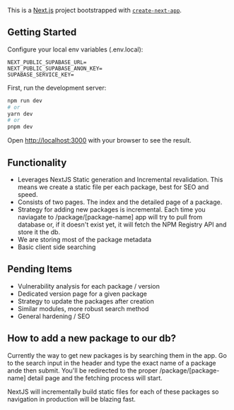 This is a [Next.js](https://nextjs.org/) project bootstrapped with [`create-next-app`](https://github.com/vercel/next.js/tree/canary/packages/create-next-app).

## Getting Started

Configure your local env variables (.env.local):

```env
NEXT_PUBLIC_SUPABASE_URL=
NEXT_PUBLIC_SUPABASE_ANON_KEY=
SUPABASE_SERVICE_KEY=
```


First, run the development server:

```bash
npm run dev
# or
yarn dev
# or
pnpm dev
```

Open [http://localhost:3000](http://localhost:3000) with your browser to see the result.

## Functionality

- Leverages NextJS Static generation and Incremental revalidation. This means we create a static file per each package, best for SEO and speed.
- Consists of two pages. The index and the detailed page of a package.
- Strategy for adding new packages is incremental. Each time you naviagate to /package/[package-name] app will try to pull from database or, if it doesn't exist yet, it will fetch the NPM Registry API and store it the db.
- We are storing most of the package metadata
- Basic client side searching

## Pending Items
- Vulnerability analysis for each package / version
- Dedicated version page for a given package
- Strategy to update the packages after creation
- Similar modules, more robust search method
- General hardening / SEO


## How to add a new package to our db?
Currently the way to get new packages is by searching them in the app. Go to the search input in the header and type the exact name of a package ande then submit. You'll be redirected to the proper /package/[package-name] detail page and the fetching process will start.

NextJS will incrementally build static files for each of these packages so navigation in production will be blazing fast.